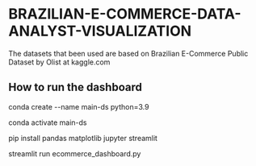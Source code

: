 # BRAZILIAN-E-COMMERCE-DATA-ANALYST-VISUALIZATION
The datasets that been used are based on Brazilian E-Commerce Public Dataset by Olist at kaggle.com

## How to run the dashboard 

conda create --name main-ds python=3.9

conda activate main-ds

pip install pandas matplotlib jupyter streamlit

streamlit run ecommerce_dashboard.py
